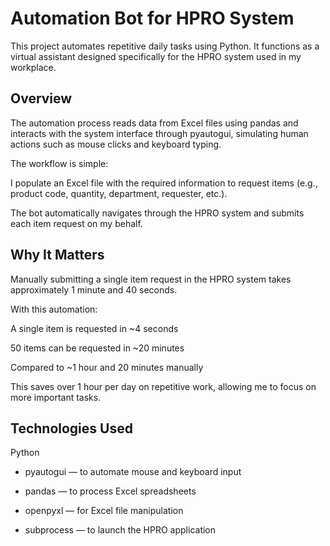 # Automation Bot for HPRO System
This project automates repetitive daily tasks using Python. It functions as a virtual assistant designed specifically for the HPRO system used in my workplace.

## Overview
The automation process reads data from Excel files using pandas and interacts with the system interface through pyautogui, simulating human actions such as mouse clicks and keyboard typing.

The workflow is simple:

I populate an Excel file with the required information to request items (e.g., product code, quantity, department, requester, etc.).

The bot automatically navigates through the HPRO system and submits each item request on my behalf.

## Why It Matters
Manually submitting a single item request in the HPRO system takes approximately 1 minute and 40 seconds.

With this automation:

A single item is requested in ~4 seconds

50 items can be requested in ~20 minutes

Compared to ~1 hour and 20 minutes manually

This saves over 1 hour per day on repetitive work, allowing me to focus on more important tasks.

## Technologies Used
Python
  - pyautogui — to automate mouse and keyboard input
  
  - pandas — to process Excel spreadsheets
  
  - openpyxl — for Excel file manipulation
  
  - subprocess — to launch the HPRO application
